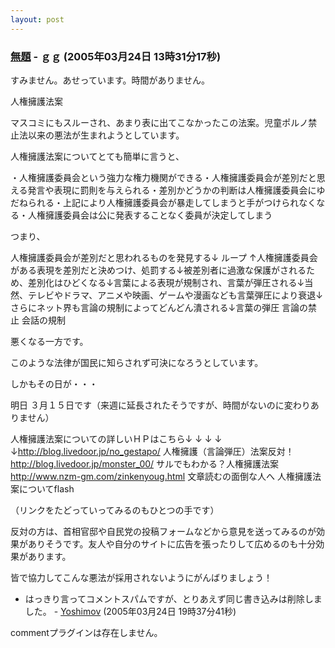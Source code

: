 ```yaml
---
layout: post
---
```

<h3><a href="/?page=BBS%2D%BB%A8%C3%CC%2F15" class="wikipage">無題</a> - ｇｇ (2005年03月24日 13時31分17秒)</h3>
<p>すみません。あせっています。時間がありません。</p>
<p>人権擁護法案</p>
<p>マスコミにもスルーされ、あまり表に出てこなかったこの法案。児童ポルノ禁止法以来の悪法が生まれようとしています。</p>
<p>人権擁護法案についてとても簡単に言うと、</p>
<p>・人権擁護委員会という強力な権力機関ができる・人権擁護委員会が差別だと思える発言や表現に罰則を与えられる・差別かどうかの判断は人権擁護委員会にゆだねられる・上記により人権擁護委員会が暴走してしまうと手がつけられなくなる・人権擁護委員会は公に発表することなく委員が決定してしまう</p>
<p>つまり、</p>
<p>人権擁護委員会が差別だと思われるものを発見する↓ ループ ↑人権擁護委員会がある表現を差別だと決めつけ、処罰する↓被差別者に過激な保護がされるため、差別化はひどくなる↓言葉による表現が規制され、言葉が弾圧される↓当然、テレビやドラマ、アニメや映画、ゲームや漫画なども言葉弾圧により衰退↓さらにネット界も言論の規制によってどんどん潰される↓言葉の弾圧 言論の禁止 会話の規制</p>
<p>悪くなる一方です。</p>
<p>このような法律が国民に知らされず可決になろうとしています。</p>
<p>しかもその日が・・・</p>
<p>明日 ３月１５日です（来週に延長されたそうですが、時間がないのに変わりありません）</p>
<p>人権擁護法案についての詳しいＨＰはこちら↓ ↓ ↓ ↓ ↓<a href="http://blog.livedoor.jp/no_gestapo/">http://blog.livedoor.jp/no_gestapo/</a> 人権擁護（言論弾圧）法案反対！<a href="http://blog.livedoor.jp/monster_00/">http://blog.livedoor.jp/monster_00/</a> サルでもわかる？人権擁護法案<a href="http://www.nzm-gm.com/zinkenyoug.html">http://www.nzm-gm.com/zinkenyoug.html</a> 文章読むの面倒な人へ 人権擁護法案についてflash</p>
<p>（リンクをたどっていってみるのもひとつの手です）</p>
<p>反対の方は、首相官邸や自民党の投稿フォームなどから意見を送ってみるのが効果がありそうです。友人や自分のサイトに広告を張ったりして広めるのも十分効果があります。</p>
<p>皆で協力してこんな悪法が採用されないようにがんばりましょう！</p>
<ul>
<li>はっきり言ってコメントスパムですが、とりあえず同じ書き込みは削除しました。 - <a href="/?page=Yoshimov" class="wikipage">Yoshimov</a> (2005年03月24日 19時37分41秒)</li>
</ul>
<p><span class="error">commentプラグインは存在しません。</span> </p>
